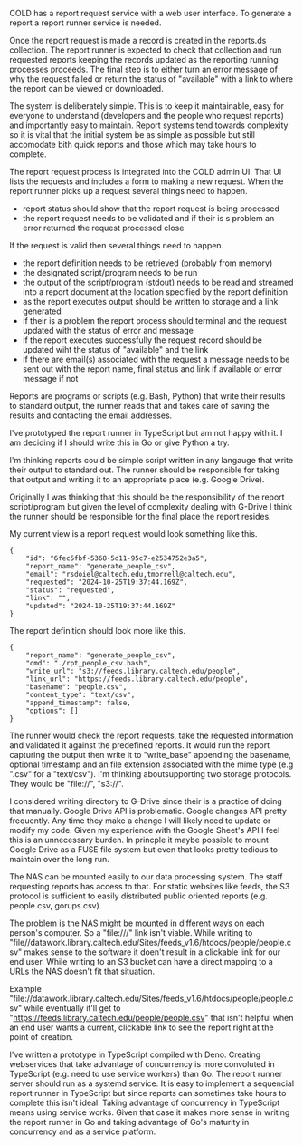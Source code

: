 
COLD has a report request service with a web user interface.  To generate a report a report runner service is needed.

Once the report request is made a record is created in the reports.ds collection. The report runner is expected to check that collection and run requested reports keeping the records updated as the reporting running processes proceeds. The final step is to either turn an error message of why the request failed or return the status of "available" with a link to where the report can be viewed or downloaded.

The system is deliberately simple. This is to keep it maintainable, easy for everyone to understand (developers and the people who request reports) and importantly easy to maintain. Report systems tend towards complexity so it is vital that the initial system be as simple as possible but still accomodate bith quick reports and those which may take hours to complete.


The report request process is integrated into the COLD admin UI. That UI lists the requests and includes a form to making a new request. When the report runner picks up a request several things need to happen.

- report status should show that the report request is being processed
- the report request needs to be validated and if their is s problem an error returned the request processed close

If the request is valid then several things need to happen.

- the report definition needs to be retrieved (probably from memory)
- the designated script/program needs to be run
- the output of the script/program (stdout) needs to be read and streamed into a report document at the location specified by the report definition
- as the report executes output should be written to storage and a link generated
- if their is a problem the report process should terminal and the request updated with the status of error and message
- if the report executes successfully the request record should be updated wiht the status of "available" and the link
- if there are email(s) associated with the request a message needs to be sent out with the report name, final status and link if available or error message if not

Reports are programs or scripts (e.g. Bash, Python) that write their results to standard output, the runner reads that and takes care of saving the results and contacting the email addresses.

I've prototyped the report runner in TypeScript but am not happy with it. I am deciding if I should write this in Go or give Python a try.

I'm thinking reports could be simple script written in any langauge that write their output to standard out. The runner should be responsible for taking that output and writing it to an appropriate place (e.g. Google Drive).

Originally I was thinking that this should be the responsibility of the report script/program but given the level of complexity dealing with G-Drive I think the runner should be responsible for the final place the report resides.

My current view is a report request would look something like this.

```
{
    "id": "6fec5fbf-5368-5d11-95c7-e2534752e3a5",
    "report_name": "generate_people_csv",
    "email": "rsdoiel@caltech.edu,tmorrell@caltech.edu",
    "requested": "2024-10-25T19:37:44.169Z",
    "status": "requested",
    "link": "",
    "updated": "2024-10-25T19:37:44.169Z"
}
```

The report definition should look more like this.

```
{
    "report_name": "generate_people_csv",
    "cmd": "./rpt_people_csv.bash",
    "write_url": "s3://feeds.library.caltech.edu/people",
    "link_url": "https://feeds.library.caltech.edu/people",
    "basename": "people.csv",
    "content_type": "text/csv",
    "append_timestamp": false,
    "options": []
}
```

The runner would check the report requests, take the requested information and validated it against the predefined reports.  It would run the report capturing the output then write it to "write_base" appending the basename, optional timestamp and an file extension associated with the mime type (e.g ".csv" for a "text/csv"). I'm thinking aboutsupporting two storage protocols. They would be "file://", "s3://".

I considered writing directory to G-Drive since their is a practice of doing that manually.  Google Drive API is problematic.  Google changes API pretty frequently. Any time they make a change I will likely need to update or modify my code. Given my experience with the Google Sheet's API I feel this is an unnecessary burden. In princple it maybe possible to mount Google Drive as a FUSE file system but even that looks pretty tedious to maintain over the long run.

The NAS can be mounted easily to our data processing system. The staff requesting reports has access to that. For static websites like feeds, the S3 protocol is sufficient to easily distributed public oriented reports (e.g. people.csv, gorups.csv).

The problem is the NAS might be mounted in different ways on each person's computer. So a "file:///" link isn't viable. While writing to "file//datawork.library.caltech.edu/Sites/feeds_v1.6/htdocs/people/people.csv" makes sense to the software it doen't result in a clickable link for our end user. While writing to an S3 bucket can have a direct mapping to a URLs the NAS doesn't fit that situation.

Example "file://datawork.library.caltech.edu/Sites/feeds_v1.6/htdocs/people/people.csv" while eventually it'll get to "https://feeds.library.caltech.edu/people/people.csv" that isn't helpful when an end user wants a current, clickable link to see the report right at the point of creation.


I've written a prototype in TypeScript compiled with Deno.   Creating webservices that take advantage of concurrency is more convoluted in TypeScript (e.g. need to use service workers) than Go.  The report runner server should run as a systemd service. It is easy to implement a sequencial report runner in TypeScript but since reports can sometimes take hours to complete this isn't ideal. Taking advantage of concurrency in TypeScript means using service works. Given that case it makes more sense in writing the report runner in Go and taking advantage of Go's maturity in concurrency and as a service platform.
